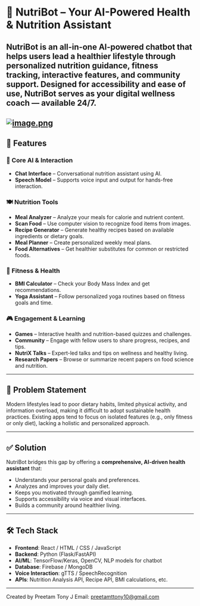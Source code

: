 # 🤖 NutriBot – Your AI-Powered Health & Nutrition Assistant

NutriBot is an all-in-one AI-powered chatbot that helps users lead a healthier lifestyle through personalized nutrition guidance, fitness tracking, interactive features, and community support. Designed for accessibility and ease of use, NutriBot serves as your digital wellness coach — available 24/7.
---
[![image.png](https://i.postimg.cc/KvCKWmsW/image.png)](https://postimg.cc/w7cTyYz5)
---

## 🚀 Features

### 🧠 Core AI & Interaction
- **Chat Interface** – Conversational nutrition assistant using AI.
- **Speech Model** – Supports voice input and output for hands-free interaction.

### 🍽️ Nutrition Tools
- **Meal Analyzer** – Analyze your meals for calorie and nutrient content.
- **Scan Food** – Use computer vision to recognize food items from images.
- **Recipe Generator** – Generate healthy recipes based on available ingredients or dietary goals.
- **Meal Planner** – Create personalized weekly meal plans.
- **Food Alternatives** – Get healthier substitutes for common or restricted foods.

### 🧮 Fitness & Health
- **BMI Calculator** – Check your Body Mass Index and get recommendations.
- **Yoga Assistant** – Follow personalized yoga routines based on fitness goals and time.

### 🎮 Engagement & Learning
- **Games** – Interactive health and nutrition-based quizzes and challenges.
- **Community** – Engage with fellow users to share progress, recipes, and tips.
- **NutriX Talks** – Expert-led talks and tips on wellness and healthy living.
- **Research Papers** – Browse or summarize recent papers on food science and nutrition.

---

## 📌 Problem Statement

Modern lifestyles lead to poor dietary habits, limited physical activity, and information overload, making it difficult to adopt sustainable health practices. Existing apps tend to focus on isolated features (e.g., only fitness or only diet), lacking a holistic and personalized approach.

---

## ✅ Solution

NutriBot bridges this gap by offering a **comprehensive, AI-driven health assistant** that:
- Understands your personal goals and preferences.
- Analyzes and improves your daily diet.
- Keeps you motivated through gamified learning.
- Supports accessibility via voice and visual interfaces.
- Builds a community around healthier living.

---

## 🛠️ Tech Stack

- **Frontend**: React / HTML / CSS / JavaScript
- **Backend**: Python (Flask/FastAPI)
- **AI/ML**: TensorFlow/Keras, OpenCV, NLP models for chatbot
- **Database**: Firebase / MongoDB
- **Voice Interaction**: gTTS / SpeechRecognition
- **APIs**: Nutrition Analysis API, Recipe API, BMI calculations, etc.

---

Created by Preetam Tony J
Email: preetamttony10@gmail.com
